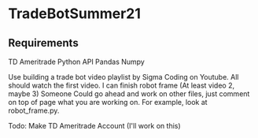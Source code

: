 # TradeBotSummer21

## Requirements

TD Ameritrade Python API
Pandas
Numpy

Use building a trade bot video playlist by Sigma Coding on Youtube.
All should watch the first video. I can finish robot frame (At least video 2, maybe 3)
Someone Could go ahead and work on other files, just comment on top of page what you are working on. For example, look at robot_frame.py.

Todo:
Make TD Ameritrade Account (I'll work on this)
